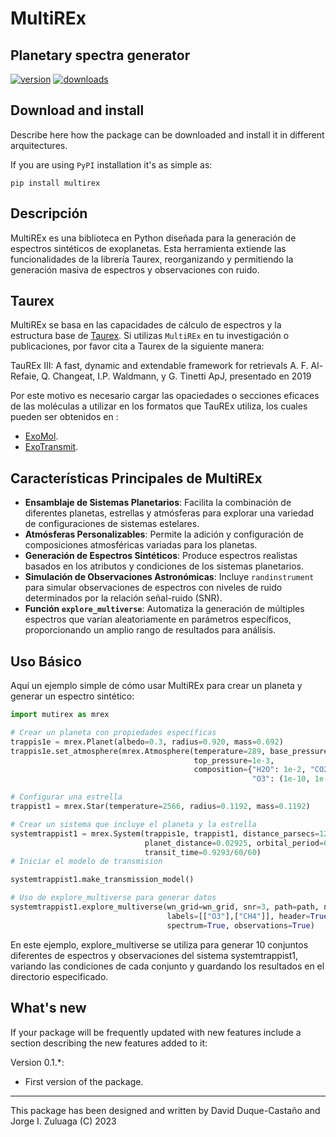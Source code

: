 # MultiREx
## Planetary spectra generator


<!-- This are visual tags that you may add to your package at the beginning with useful information on your package --> 
[![version](https://img.shields.io/pypi/v/multirex?color=blue)](https://pypi.org/project/multirex/)
[![downloads](https://img.shields.io/pypi/dw/multirex)](https://pypi.org/project/multirex/)


## Download and install

Describe here how the package can be downloaded and install it in
different arquitectures.

If you are using `PyPI` installation it's as simple as:

```
pip install multirex
```


## Descripción
MultiREx es una biblioteca en Python diseñada para la generación de espectros sintéticos de exoplanetas. Esta herramienta extiende las funcionalidades de la librería Taurex, reorganizando y permitiendo la generación masiva de espectros y observaciones con ruido.

## Taurex
MultiREx se basa en las capacidades de cálculo de espectros y la estructura base de [Taurex](https://taurex3-public.readthedocs.io/en/latest/index.html). Si utilizas `MultiREx` en tu investigación o publicaciones, por favor cita a Taurex de la siguiente manera:

TauREx III: A fast, dynamic and extendable framework for retrievals
A. F. Al-Refaie, Q. Changeat, I.P. Waldmann, y G. Tinetti
ApJ, presentado en 2019

Por este motivo es necesario cargar las opaciedades o secciones eficaces de las moléculas a utilizar en los formatos que TauREx utiliza, los cuales pueden ser obtenidos en :
- [ExoMol](https://www.exomol.com/data/search/).
- [ExoTransmit](https://github.com/elizakempton/Exo_Transmit/tree/master/Opac).



## Características Principales de MultiREx

- **Ensamblaje de Sistemas Planetarios**: Facilita la combinación de diferentes planetas, estrellas y atmósferas para explorar una variedad de configuraciones de sistemas estelares.
- **Atmósferas Personalizables**: Permite la adición y configuración de composiciones atmosféricas variadas para los planetas.
- **Generación de Espectros Sintéticos**: Produce espectros realistas basados en los atributos y condiciones de los sistemas planetarios.
- **Simulación de Observaciones Astronómicas**: Incluye `randinstrument` para simular observaciones de espectros con niveles de ruido determinados por la relación señal-ruido (SNR).
- **Función `explore_multiverse`**: Automatiza la generación de múltiples espectros que varían aleatoriamente en parámetros específicos, proporcionando un amplio rango de resultados para análisis.

## Uso Básico
Aquí un ejemplo simple de cómo usar MultiREx para crear un planeta y generar un espectro sintético:

```python
import mutirex as mrex

# Crear un planeta con propiedades específicas
trappis1e = mrex.Planet(albedo=0.3, radius=0.920, mass=0.692)
trappis1e.set_atmosphere(mrex.Atmosphere(temperature=289, base_pressure=1e5,
                                         top_pressure=1e-3,
                                         composition={"H2O": 1e-2, "CO2": 1e-1, "CH4": (1e-10, 1e-1),
                                                      "O3": (1e-10, 1e-1)}, fill_gas="N2"))

# Configurar una estrella
trappist1 = mrex.Star(temperature=2566, radius=0.1192, mass=0.1192)

# Crear un sistema que incluye el planeta y la estrella
systemtrappist1 = mrex.System(trappis1e, trappist1, distance_parsecs=12.42988,
                              planet_distance=0.02925, orbital_period=6.1010,
                              transit_time=0.9293/60/60)
# Iniciar el modelo de transmision

systemtrappist1.make_transmission_model()

# Uso de explore_multiverse para generar datos
systemtrappist1.explore_multiverse(wn_grid=wn_grid, snr=3, path=path, n_iter=10,
                                   labels=[["O3"],["CH4"]], header=True, n_observations=1,
                                   spectrum=True, observations=True)
```

En este ejemplo, explore_multiverse se utiliza para generar 10 conjuntos diferentes de espectros y observaciones del sistema systemtrappist1, variando las condiciones de cada conjunto y guardando los resultados en el directorio especificado.


## What's new

If your package will be frequently updated with new features include a
section describing the new features added to it:

Version 0.1.*:

- First version of the package.

------------

This package has been designed and written by David Duque-Castaño and Jorge I. Zuluaga (C) 2023
